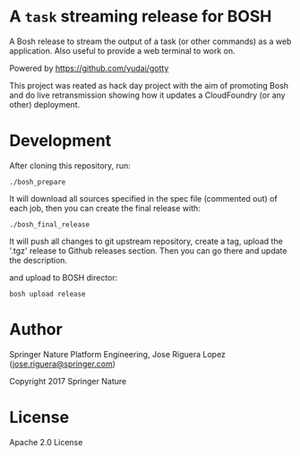 # A `task` streaming release for BOSH

A Bosh release to stream the output of a task (or other commands) as a web
application. Also useful to provide a web terminal to work on.

Powered by https://github.com/yudai/gotty

This project was reated as hack day project with the aim of promoting Bosh and
do live retransmission showing how it updates a CloudFoundry (or any other)
deployment.


# Development

After cloning this repository, run:

```
./bosh_prepare
```

It will download all sources specified in the spec file (commented out) of
each job, then you can create the final release with:
```
./bosh_final_release
```
It will push all changes to git upstream repository, create a tag, upload the
'.tgz' release to Github releases section. Then you can go there and update the
description.


and upload to BOSH director:

```
bosh upload release
```


# Author

Springer Nature Platform Engineering, Jose Riguera Lopez (jose.riguera@springer.com)

Copyright 2017 Springer Nature



# License

Apache 2.0 License

